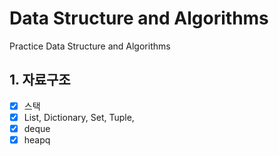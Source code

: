 # Data Structure and Algorithms

Practice Data Structure and Algorithms

## 1. 자료구조
- [x] 스택
- [x] List, Dictionary, Set, Tuple,
- [x] deque
- [x] heapq